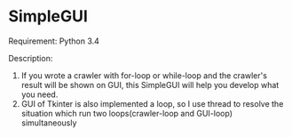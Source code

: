 # SimpleGUI

Requirement:
Python 3.4

Description:
1. If you wrote a crawler with for-loop or while-loop and the crawler's result will be shown on GUI, this SimpleGUI will help you develop what you need.
2. GUI of Tkinter is also implemented a loop, so I use thread to resolve the situation which run two loops(crawler-loop and GUI-loop) simultaneously
